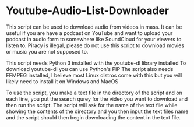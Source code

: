 # Youtube-Audio-List-Downloader
This script can be used to download audio from videos in mass. 
It can be useful if you are have a podcast on YouTube and want to upload your podcast in audio form to somewhere like SoundCloud for your viewers to listen to.
Piracy is illegal, please do not use this script to download movies or music you are not supposed to.

This script needs Python 3 installed with the youtube-dl library installed
To download youtube-dl you can use Python's PIP
The script also needs FFMPEG installed, I believe most Linux distros come with this but you will likely need to install it on Windows and MacOS

To use the script, you make a text file in the directory of the script and on each line, you put the search qurey for the video you want to download and then run the script. The script will ask for the name of the text file while showing the contents of the directory and you then input the text files name and the script should then begin downloading the content in the text file.
